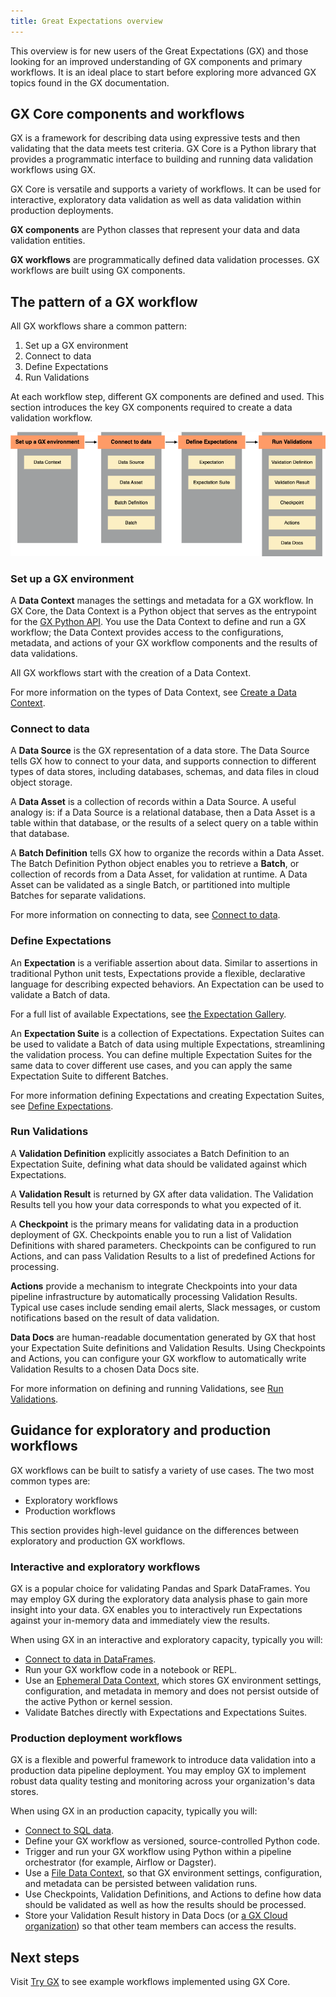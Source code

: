 ```yaml
---
title: Great Expectations overview
---
```


This overview is for new users of the Great Expectations (GX) and those looking for an improved understanding of GX components and primary workflows. It is an ideal place to start before exploring more advanced GX topics found in the GX documentation.

## GX Core components and workflows

GX is a framework for describing data using expressive tests and then validating that the data meets test criteria. GX Core is a Python library that provides a programmatic interface to building and running data validation workflows using GX.

GX Core is versatile and supports a variety of workflows. It can be used for interactive, exploratory data validation as well as data validation within production deployments.

**GX components** are Python classes that represent your data and data validation entities.

**GX workflows** are programmatically defined data validation processes. GX workflows are built using GX components.

## The pattern of a GX workflow

All GX workflows share a common pattern:

1. Set up a GX environment
2. Connect to data
3. Define Expectations
4. Run Validations

At each workflow step, different GX components are defined and used. This section introduces the key GX components required to create a data validation workflow.

![GX workflow pattern with related GX components](./overview_images/gx_workflow_steps_and_components.png)

### Set up a GX environment

A **Data Context** manages the settings and metadata for a GX workflow. In GX Core, the Data Context is a Python object that serves as the entrypoint for the [GX Python API](/reference/). You use the Data Context to define and run a GX workflow; the Data Context provides access to the configurations, metadata, and actions of your GX workflow components and the results of data validations.

All GX workflows start with the creation of a Data Context.

For more information on the types of Data Context, see [Create a Data Context](/core/set_up_a_gx_environment/create_a_data_context.md).

### Connect to data

A **Data Source** is the GX representation of a data store. The Data Source tells GX how to connect to your data, and supports connection to different types of data stores, including databases, schemas, and data files in cloud object storage.

A **Data Asset** is a collection of records within a Data Source. A useful analogy is: if a Data Source is a relational database, then a Data Asset is a table within that database, or the results of a select query on a table within that database.

A **Batch Definition** tells GX how to organize the records within a Data Asset. The Batch Definition Python object enables you to retrieve a **Batch**, or collection of records from a Data Asset, for validation at runtime. A Data Asset can be validated as a single Batch, or partitioned into multiple Batches for separate validations.

For more information on connecting to data, see [Connect to data](/core/connect_to_data/).

### Define Expectations

An **Expectation** is a verifiable assertion about data. Similar to assertions in traditional Python unit tests, Expectations provide a flexible, declarative language for describing expected behaviors. An Expectation can be used to validate a Batch of data.

For a full list of available Expectations, see [the Expectation Gallery](https://greatexpectations.io/expectations/).

An **Expectation Suite** is a collection of Expectations. Expectation Suites can be used to validate a Batch of data using multiple Expectations, streamlining the validation process. You can define multiple Expectation Suites for the same data to cover different use cases, and you can apply the same Expectation Suite to different Batches.

For more information defining Expectations and creating Expectation Suites, see [Define Expectations](/core/define_expectations/).

### Run Validations

A **Validation Definition** explicitly associates a Batch Definition to an Expectation Suite, defining what data should be validated against which Expectations.

A **Validation Result** is returned by GX after data validation. The Validation Results tell you how your data corresponds to what you expected of it.

A **Checkpoint** is the primary means for validating data in a production deployment of GX. Checkpoints enable you to run a list of Validation Definitions with shared parameters. Checkpoints can be configured to run Actions, and can pass Validation Results to a list of predefined Actions for processing.

**Actions** provide a mechanism to integrate Checkpoints into your data pipeline infrastructure by automatically processing Validation Results. Typical use cases include sending email alerts, Slack messages, or custom notifications based on the result of data validation.

**Data Docs** are human-readable documentation generated by GX that host your Expectation Suite definitions and Validation Results. Using Checkpoints and Actions, you can configure your GX workflow to automatically write Validation Results to a chosen Data Docs site.

For more information on defining and running Validations, see [Run Validations](core/run_validations/).


## Guidance for exploratory and production workflows

GX workflows can be built to satisfy a variety of use cases. The two most common types are:
* Exploratory workflows
* Production workflows

This section provides high-level guidance on the differences between exploratory and production GX workflows.

### Interactive and exploratory workflows

GX is a popular choice for validating Pandas and Spark DataFrames. You may employ GX during the exploratory data analysis phase to gain more insight into your data. GX enables you to interactively run Expectations against your in-memory data and immediately view the results.

When using GX in an interactive and exploratory capacity, typically you will:
* [Connect to data in DataFrames](/core/connect_to_data/dataframes/dataframes.md).
* Run your GX workflow code in a notebook or REPL.
* Use an [Ephemeral Data Context](/core/set_up_a_gx_environment/create_a_data_context?context_type=ephemeral), which stores GX environment settings, configuration, and metadata in memory and does not persist outside of the active Python or kernel session.
* Validate Batches directly with Expectations and Expectations Suites.

### Production deployment workflows

GX is a flexible and powerful framework to introduce data validation into a production data pipeline deployment. You may employ GX to implement robust data quality testing and monitoring across your organization's data stores.

When using GX in an production capacity, typically you will:
* [Connect to SQL data](/core/connect_to_data/sql_data/sql_data.md).
* Define your GX workflow as versioned, source-controlled Python code.
* Trigger and run your GX workflow using Python within a pipeline orchestrator (for example, Airflow or Dagster).
* Use a [File Data Context](/core/set_up_a_gx_environment/create_a_data_context?context_type=file), so that GX environment settings, configuration, and metadata can be persisted between validation runs.
* Use Checkpoints, Validation Definitions, and Actions to define how data should be validated as well as how the results should be processed.
* Store your Validation Result history in Data Docs (or [a GX Cloud organization](/cloud/gx_cloud_lp.md)) so that other team members can access the results.

## Next steps

Visit [Try GX](/core/introduction/try_gx.md) to see example workflows implemented using GX Core.